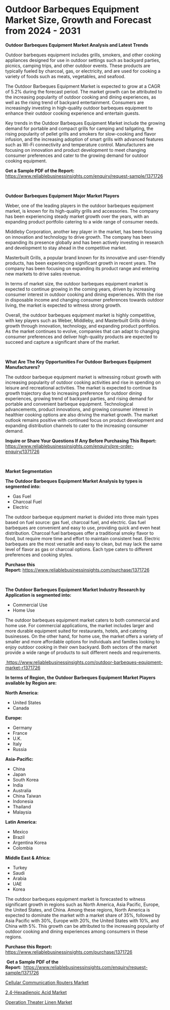 <p><h1>Outdoor Barbeques Equipment Market Size, Growth and Forecast from 2024 - 2031</h1></p><p><strong>Outdoor Barbeques Equipment Market Analysis and Latest Trends</strong></p>
<p><p>Outdoor barbeques equipment includes grills, smokers, and other cooking appliances designed for use in outdoor settings such as backyard parties, picnics, camping trips, and other outdoor events. These products are typically fueled by charcoal, gas, or electricity, and are used for cooking a variety of foods such as meats, vegetables, and seafood.</p><p>The Outdoor Barbeques Equipment Market is expected to grow at a CAGR of 5.2% during the forecast period. The market growth can be attributed to the increasing popularity of outdoor cooking and dining experiences, as well as the rising trend of backyard entertainment. Consumers are increasingly investing in high-quality outdoor barbeques equipment to enhance their outdoor cooking experience and entertain guests.</p><p>Key trends in the Outdoor Barbeques Equipment Market include the growing demand for portable and compact grills for camping and tailgating, the rising popularity of pellet grills and smokers for slow-cooking and flavor infusion, and the increasing adoption of smart grills with advanced features such as Wi-Fi connectivity and temperature control. Manufacturers are focusing on innovation and product development to meet changing consumer preferences and cater to the growing demand for outdoor cooking equipment.</p></p>
<p><strong>Get a Sample PDF of the Report:&nbsp;</strong> <a href="https://www.reliablebusinessinsights.com/enquiry/request-sample/1371726">https://www.reliablebusinessinsights.com/enquiry/request-sample/1371726</a></p>
<p>&nbsp;</p>
<p><strong>Outdoor Barbeques Equipment Major Market Players</strong></p>
<p><p>Weber, one of the leading players in the outdoor barbeques equipment market, is known for its high-quality grills and accessories. The company has been experiencing steady market growth over the years, with an expanding product portfolio catering to a wide range of consumer needs.</p><p>Middleby Corporation, another key player in the market, has been focusing on innovation and technology to drive growth. The company has been expanding its presence globally and has been actively investing in research and development to stay ahead in the competitive market.</p><p>Masterbuilt Grills, a popular brand known for its innovative and user-friendly products, has been experiencing significant growth in recent years. The company has been focusing on expanding its product range and entering new markets to drive sales revenue.</p><p>In terms of market size, the outdoor barbeques equipment market is expected to continue growing in the coming years, driven by increasing consumer interest in outdoor cooking and dining experiences. With the rise in disposable income and changing consumer preferences towards outdoor living, the market is expected to witness strong growth.</p><p>Overall, the outdoor barbeques equipment market is highly competitive, with key players such as Weber, Middleby, and Masterbuilt Grills driving growth through innovation, technology, and expanding product portfolios. As the market continues to evolve, companies that can adapt to changing consumer preferences and deliver high-quality products are expected to succeed and capture a significant share of the market.</p></p>
<p>&nbsp;</p>
<p><strong>What Are The Key Opportunities For Outdoor Barbeques Equipment Manufacturers?</strong></p>
<p><p>The outdoor barbeque equipment market is witnessing robust growth with increasing popularity of outdoor cooking activities and rise in spending on leisure and recreational activities. The market is expected to continue its growth trajectory due to increasing preference for outdoor dining experiences, growing trend of backyard parties, and rising demand for portable and convenient barbeque equipment. Technological advancements, product innovations, and growing consumer interest in healthier cooking options are also driving the market growth. The market outlook remains positive with continued focus on product development and expanding distribution channels to cater to the increasing consumer demand.</p></p>
<p><strong>Inquire or Share Your Questions If Any Before Purchasing This Report:</strong> <a href="https://www.reliablebusinessinsights.com/enquiry/pre-order-enquiry/1371726">https://www.reliablebusinessinsights.com/enquiry/pre-order-enquiry/1371726</a></p>
<p>&nbsp;</p>
<p><strong>Market Segmentation</strong></p>
<p><strong>The Outdoor Barbeques Equipment Market Analysis by types is segmented into:</strong></p>
<p><ul><li>Gas Fuel</li><li>Charcoal Fuel</li><li>Electric</li></ul></p>
<p><p>The outdoor barbeque equipment market is divided into three main types based on fuel source: gas fuel, charcoal fuel, and electric. Gas fuel barbeques are convenient and easy to use, providing quick and even heat distribution. Charcoal fuel barbeques offer a traditional smoky flavor to food, but require more time and effort to maintain consistent heat. Electric barbeques are the most versatile and easy to clean, but may lack the same level of flavor as gas or charcoal options. Each type caters to different preferences and cooking styles.</p></p>
<p><strong>Purchase this Report:&nbsp;</strong><a href="https://www.reliablebusinessinsights.com/purchase/1371726">https://www.reliablebusinessinsights.com/purchase/1371726</a></p>
<p>&nbsp;</p>
<p><strong>The Outdoor Barbeques Equipment Market Industry Research by Application is segmented into:</strong></p>
<p><ul><li>Commercial Use</li><li>Home Use</li></ul></p>
<p><p>The outdoor barbeques equipment market caters to both commercial and home use. For commercial applications, the market includes larger and more durable equipment suited for restaurants, hotels, and catering businesses. On the other hand, for home use, the market offers a variety of smaller and more affordable options for individuals and families looking to enjoy outdoor cooking in their own backyard. Both sectors of the market provide a wide range of products to suit different needs and requirements.</p></p>
<p><a href="https://www.reliablebusinessinsights.com/outdoor-barbeques-equipment-market-r1371726">&nbsp;https://www.reliablebusinessinsights.com/outdoor-barbeques-equipment-market-r1371726</a></p>
<p><strong>In terms of Region, the Outdoor Barbeques Equipment Market Players available by Region are:</strong></p>
<p>
    <p> <strong> North America: </strong>
        <ul>
            <li>United States</li>
            <li>Canada</li>
        </ul>
        </p> 
    <p> <strong> Europe: </strong>
        <ul>
            <li>Germany</li>
            <li>France</li>
            <li>U.K.</li>
            <li>Italy</li>
            <li>Russia</li>
        </ul>
        </p> 
    <p> <strong> Asia-Pacific: </strong>
        <ul>
            <li>China</li>
            <li>Japan</li>
            <li>South Korea</li>
            <li>India</li>
            <li>Australia</li>
            <li>China Taiwan</li>
            <li>Indonesia</li>
            <li>Thailand</li>
            <li>Malaysia</li>
        </ul>
        </p> 
    <p> <strong> Latin America: </strong>
        <ul>
            <li>Mexico</li>
            <li>Brazil</li>
            <li>Argentina Korea</li>
            <li>Colombia</li>
        </ul>
        </p> 
    <p> <strong> Middle East & Africa: </strong>
        <ul>
            <li>Turkey</li>
            <li>Saudi</li>
            <li>Arabia</li>
            <li>UAE</li>
            <li>Korea</li>
        </ul>
    </p>
    </p>
<p><p>The outdoor barbeques equipment market is forecasted to witness significant growth in regions such as North America, Asia Pacific, Europe, the United States, and China. Among these regions, North America is expected to dominate the market with a market share of 35%, followed by Asia Pacific with 30%, Europe with 20%, the United States with 10%, and China with 5%. This growth can be attributed to the increasing popularity of outdoor cooking and dining experiences among consumers in these regions.</p></p>
<p><strong>Purchase this Report: </strong><a href="https://www.reliablebusinessinsights.com/purchase/1371726">https://www.reliablebusinessinsights.com/purchase/1371726</a></p>
<p>&nbsp;<strong>Get a Sample PDF of the Report:&nbsp;&nbsp;</strong><a href="https://www.reliablebusinessinsights.com/enquiry/request-sample/1371726">https://www.reliablebusinessinsights.com/enquiry/request-sample/1371726</a></p>
<p><strong></strong></p>
<p><p><a href="https://www.linkedin.com/pulse/cellular-communication-routersnbspmarket-focuses-market-share-vchme?trackingId=Sffr9cWCSbRzsLx8zsf6mg%3D%3D">Cellular Communication Routers Market</a></p><p><a href="https://www.linkedin.com/pulse/24-hexadienoic-acid-market-exploring-share-trends-future-growth-7i5xe?trackingId=%2FCN68Lv0FMnDiAF5Xskx%2FQ%3D%3D">2,4-Hexadienoic Acid Market</a></p><p><a href="https://www.linkedin.com/pulse/operation-theater-linen-market-size-outlook-forecast-2024-ziipe?trackingId=VzUPR7EB4GD2wEB8lQjf1Q%3D%3D">Operation Theater Linen Market</a></p></p>